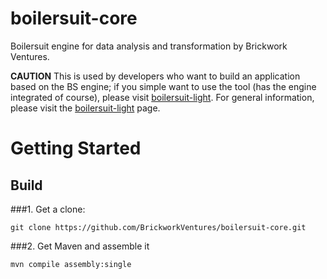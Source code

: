 # boilersuit-core
Boilersuit engine for data analysis and transformation by Brickwork Ventures.

<b>CAUTION</b>
This is used by developers who want to build an application based on the BS engine; if you simple want to use the tool (has the engine integrated of course), please visit <a href="https://github.com/BrickworkVentures/boilersuit-light">boilersuit-light</a>.
For general information, please visit the <a href="https://github.com/BrickworkVentures/boilersuit-light">boilersuit-light</a> page.

# Getting Started
## Build
###1. Get a clone:
```
git clone https://github.com/BrickworkVentures/boilersuit-core.git
```
###2. Get Maven and assemble it
```
mvn compile assembly:single
```
